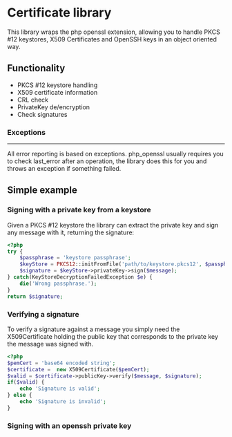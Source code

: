 
Certificate library
=====================

This library wraps the php openssl extension, allowing you to handle
PKCS #12 keystores, X509 Certificates and OpenSSH keys in an object oriented way.

Functionality
-------------

* PKCS #12 keystore handling
* X509 certificate information
* CRL check
* PrivateKey de/encryption
* Check signatures


### Exceptions ###
----------

All error reporting is based on exceptions. php_openssl usually requires you to check last_error
after an operation, the library does this for you and throws an exception if something failed.

Simple example
--------------

### Signing with a private key from a keystore ###

Given a PKCS #12 keystore the library can extract the private key and sign any message with it, returning the signature:

```php
<?php
try {
	$passphrase = 'keystore passphrase';
	$keyStore = PKCS12::initFromFile('path/to/keystore.pkcs12', $passphrase);
	$signature = $keyStore->privateKey->sign($message);
} catch(KeyStoreDecryptionFailedException $e) {
	die('Wrong passphrase.');
}
return $signature;
```

### Verifying a signature ###

To verify a signature against a message you simply need the X509Certificate holding the public key that corresponds to the private key the message was signed with.

```php
<?php
$pemCert = 'base64 encoded string';
$certificate =  new X509Certificate($pemCert);
$valid = $certificate->publicKey->verify($message, $signature);
if($valid) {
	echo 'Signature is valid';
} else {
	echo 'Signature is invalid';
}
```



### Signing with an openssh private key ###